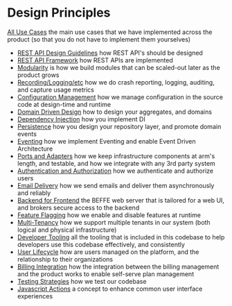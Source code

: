 ﻿# Design Principles

[All Use Cases](0000-all-use-cases.md) the main use cases that we have implemented across the product (so that you do not have to implement them yourselves)

* [REST API Design Guidelines](0010-rest-api.md) how REST API's should be designed
* [REST API Framework](0020-api-framework.md) how REST APIs are implemented
* [Modularity](0025-modularity.md) is how we build modules that can be scaled-out later as the product grows
* [Recording/Logging/etc](0030-recording.md) how we do crash reporting, logging, auditing, and capture usage metrics
* [Configuration Management](0040-configuration.md) how we manage configuration in the source code at design-time and runtime
* [Domain Driven Design](0050-domain-driven-design.md) how to design your aggregates, and domains
* [Dependency Injection](0060-dependency-injection.md) how you implement DI
* [Persistence](0070-persistence.md) how you design your repository layer, and promote domain events
* [Eventing](0170-eventing.md) how we implement Eventing and enable Event Driven Architecture
* [Ports and Adapters](0080-ports-and-adapters.md) how we keep infrastructure components at arm's length, and testable, and how we integrate with any 3rd party system
* [Authentication and Authorization](0090-authentication-authorization.md) how we authenticate and authorize users
* [Email Delivery](0100-email-delivery.md) how we send emails and deliver them asynchronously and reliably
* [Backend for Frontend](0110-back-end-for-front-end.md) the BEFFE web server that is tailored for a web UI, and brokers secure access to the backend
* [Feature Flagging](0120-feature-flagging.md) how we enable and disable features at runtime
* [Multi-Tenancy](0130-multitenancy.md) how we support multiple tenants in our system (both logical and physical infrastructure)
* [Developer Tooling](0140-developer-tooling.md) all the tooling that is included in this codebase to help developers use this codebase effectively, and consistently
* [User Lifecycle](0160-user-lifecycle.md) how are users managed on the platform, and the relationship to their organizations
* [Billing Integration](0180-billing-integration.md) how the integration between the billing management and the product works to enable self-serve plan management 
* [Testing Strategies](0190-testing-strategies.md) how we test our codebase
* [Javascript Actions](0200-javascript-actions.md) a concept to enhance common user interface experiences 